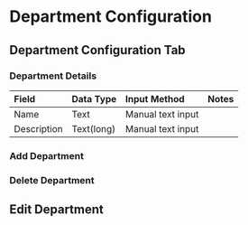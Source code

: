 # Department Configuration

## Department Configuration Tab

### Department Details

| Field | Data Type | Input Method | Notes |
| :--- | :--- | :--- | :--- |
| Name | Text | Manual text input |  |
| Description | Text\(long\) | Manual text input |  |

### Add Department

### Delete Department

## Edit Department



